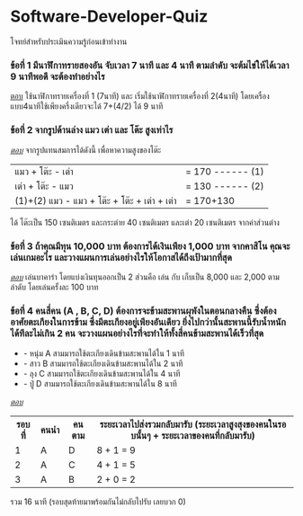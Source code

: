 # Software-Developer-Quiz
โจทย์สำหรับประเมินความรู้ก่อนเข้าทำงาน

### ข้อที่ 1 มีนาฬิกาทรายสองอัน จับเวลา 7 นาที และ 4 นาที ตามลำดับ จะต้มไข่ให้ได้เวลา 9 นาทีพอดี จะต้องทำอย่างไร
<u>ตอบ</u> ใช้นาฬิกาทรายเครื่องที่ 1 (7นาที)  และ  เริ่มใช้นาฬิกาทรายเครื่องที่ 2(4นาที) โดยเครื่องแบบ4นาทีใช้เพียงครึ่งเดียวจะได้ 7+(4/2)  ได้ 9 นาที  

### ข้อที่ 2 จากรูปด้านล่าง แมว เต่า และ โต๊ะ สูงเท่าไร
<u><i>ตอบ</i></u> จากรูปแทนสมการได้ดังนี้ เพื่อหาความสูงของโต๊ะ 
<table>
  <tr><td> แมว + โต๊ะ - เต่า </td><td> = 170 ------ (1) </td></tr>
  <tr><td> เต่า + โต๊ะ - แมว </td><td> = 130 ------ (2) </td></tr>
  <tr><td> (1)+(2) แมว - แมว + โต๊ะ + โต๊ะ + เต่า + เต่า </td><td> = 170+130</td><tr>
</table>
<p>ได้ โต๊ะเป็น 150 เซนติเมตร และกระต่าย 40 เซนติเมตร และเต่า 20 เซนติเมตร จากค่าส่วนต่าง</p>

### ข้อที่ 3 ถ้าคุณมีทุน 10,000 บาท ต้องการได้เงินเพียง 1,000 บาท จากคาสิโน คุณจะเล่นเกมอะไร และวางแผนการเล่นอย่างไรให้โอกาสได้ถึงเป้ามากที่สุด
<u><i>ตอบ</i></u> เล่นบาคาร่า โดยแบ่งเงินทุนออกเป็น 2 ส่วนคือ เล่น กับ เก็บเป็น 8,000 และ 2,000 ตามลำดับ โดยเล่นครั้งละ 100 บาท

### ข้อที่ 4 คนสี่คน (A , B, C, D) ต้องการจะข้ามสะพานผุพังในตอนกลางคืน ซึ่งต้องอาศัยตะเกียงในการข้าม ซึ่งมีตะเกียงอยู่เพียงอันเดียว ยิ่งไปกว่านั้นสะพานนี้รับน้ำหนักได้ทีละไม่เกิน 2 คน จะวางแผนอย่างไรที่จะทำให้ทั้งสี่คนข้ามสะพานได้เร็วที่สุด
<ul>
  <li>- หนุ่ม A สามมารถใช้ตะเกียงเดินข้ามสะพานได้ใน 1 นาที</li>
  <li>- สาว B สามมารถใช้ตะเกียงเดินข้ามสะพานได้ใน 2 นาที</li>
  <li>- ลุง C สามมารถใช้ตะเกียงเดินข้ามสะพานได้ใน 4 นาที</li>
  <li>- ปู่ D สามมารถใช้ตะเกียงเดินข้ามสะพานได้ใน 8 นาที</li>
</ul>
<u><i>ตอบ</i></u>
<table>
  <tr><th>รอบที่</th><th>คนนำ</th><th>คนตาม</th><th>ระยะเวลาไปส่งรวมกลับมารับ (ระยะเวลาสูงสุงของคนในรอบนั้นๆ + ระยะเวลาของคนที่กลับมารับ)</th></tr>
  <tr><td> 1 </td><td> A </td><td> D </td><td> 8 + 1 = 9 </td></tr>
  <tr><td> 2 </td><td> A </td><td> C </td><td> 4 + 1 = 5 </td></tr>
  <tr><td> 3 </td><td> A </td><td> B </td><td> 2 + 0 = 2</td></tr>
</table>
รวม 16 นาที (รอบสุดท้ายมาพร้อมกันไม่กลับไปรับ เลยบวก 0)
